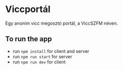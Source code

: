 # Viccportál

Egy anonim vicc megosztó portál, a ViccSZFM néven.

## To run the app

- run `npm install` for client and server
- run `npm run start` for server
- run `npm run dev` for client
